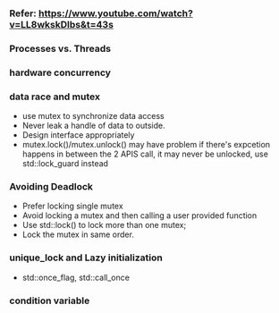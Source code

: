 ###  Refer: https://www.youtube.com/watch?v=LL8wkskDlbs&t=43s
### Processes vs. Threads
### hardware concurrency
### data race and mutex
- use mutex to synchronize data access
- Never leak a handle of data to outside.
- Design interface appropriately
- mutex.lock()/mutex.unlock() may have problem if there's expcetion happens in between the 2 APIS call, it may never be unlocked, use std::lock_guard instead
### Avoiding Deadlock  
- Prefer locking single mutex
- Avoid locking a mutex and then calling a user provided function
- Use std::lock() to lock more than one mutex;
- Lock the mutex in same order.
### unique_lock and Lazy initialization
- std::once_flag, std::call_once
### condition variable
